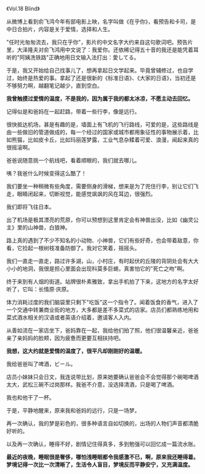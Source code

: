 《Vol.18 Blind》

从微博上看到俞飞鸿今年有部电影上映，名字叫做《在乎你》，看预告和卡司，是中日合拍片，内容是关于爱情，选择和人生。

"任时光匆匆流去，我只在乎你"，影片的中文名字大约来自这句歌词吧。预告片里，大泽隆夫对俞飞鸿用中文说了：我爱你。还依稀记得五十音的我还是能凭着耳听的"阿姨洗铁路"正确地用日文输入法打出：愛してる。

于是，我又开始给自己找事儿了，想再拿起日文学起来。毕竟曾辅修过，也自学过，始终是热爱的事。拿起了还是很新的《标准日语》、《大家的日语》，当初还是不够努力啊，越翻笔记越少，直到空白。

**我曾触摸过爱情的温度，不是我的，因为属于我的都太冰凉，不愿主动去回忆。**

记得似是和爸妈在一起赶路，带着一些行李，像是远行。

很快抵达机场，甚是有趣的是，墙面上有飞机的飞行路线，可爱的是，这些路线是由一些做旧的管道做成的，每一个经过的国家或城市都用象征性的事物展示着，比如熊猫，比如皮卡丘，比如玛丽莲梦露，工业气息杂糅着可爱、浪漫，闻起来真的很摇滚啊。

爸爸说随意挑一个航线吧，看着顺眼的，我们就去哪儿。

咦？我爸什么时候变得这么酷了！

我们要坐一种稍微有些角度，需要侧身的滑梯，想来是为了兜住行李，别让它们飞走，眼睛闭起来，切断视觉，能感觉飒飒的风在耳边，很强烈。

我们即将飞往日本。

出了机场是极其漂亮的荒原，你可以预想到这里肯定会有神兽出没，比如《幽灵公主》里的山神兽，白狼神。

路上真的遇到了不少不知名的小动物、小神兽，它们有些好奇，也会带着敌意，你看，它捡起一根树枝准备防御了。我对它笑着，摇摇头。

我们一直走一直走，路过许多湖，山，小村庄，有时起伏的丘陵的背阴处会有大大小小的地洞，我很是担心里面会出现科莫多巨蜴，真害怕它的"死亡之吻"啊。

终于来到有人烟的街道。站牌很朴素雅致，拿出手机拍了下来，这地方的名字太好听了，它叫：长情原·庆原。

体力消耗过度的我们脑袋里只剩下"吃饭"这一个指令了。闻着饭食的香气，进入了一个交通中转兼商业街的地方，大多都是差不多菜式的店家。店员们都熟练地用和菜式酒水相关的汉语或者英语介绍着，邀请客人入内。

从善如流在一家店坐下，爸妈靠在一起，我给他们拍了照，他们很温馨亲近，爸爸亲了亲妈妈的脸颊，因为疲惫而更要互相扶持吧。

**我想，这大约就是爱情的温度了，很平凡却刚刚好的温暖。**

我给爸爸叫了啤酒，ビール。

店员小妹妹只会日文，我连说带比划，原来她要确认爸爸会不会觉得那个碗喝啤酒太大，武松三碗不过岗那样。我爸不介意，没选择清酒，只是喝了啤酒。

我也和他干了一杯。

于是，平静地醒来，原来我和爸妈的远行，只是一场梦。

再一次确认，我的梦是彩色的，很多种语言自如切换的，出场的人物们声音都清脆好听的。

以及再一次确认，睡得不好，剧情记住得真多，多到勉强可以回忆成一篇流水账。

**最近的夜晚，睡眠很是奢侈，哪怕浅睡眠都令我感激不已，啊，原来我还睡得着。梦境记得一次比一次清晰了，生活令人盲目，梦境反而平静安宁，又充满温度。**
